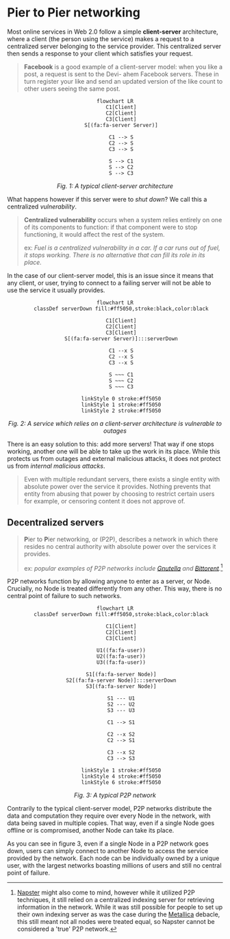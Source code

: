 # Pier to Pier networking

Most online services in Web 2.0 follow a simple **client-server** architecture, where a client (the person using the service) makes a request to a centralized server belonging to the service provider. This centralized server then sends a response to your client which satisfies your request.

> **Facebook** is a good example of a client-server model: when you like a post, a request is sent to the Devi- ahem Facebook servers. These in turn register your like and send an updated version of the like count to other users seeing the same post.

<div style="text-align: center;">

```mermaid
flowchart LR
    C1[Client]
    C2[Client]
    C3[Client]
    S[(fa:fa-server Server)]

    C1 --> S
    C2 --> S
    C3 --> S

    S --> C1
    S --> C2
    S --> C3
```
_Fig. 1: A typical client-server architecture_

</div>

What happens however if this server were to _shut down_? We call this a centralized _vulnerability_.

> **Centralized vulnerability** occurs when a system relies entirely on one of its components to function: if that component were to stop functioning, it would affect the rest of the system.
>
> ex: _Fuel is a centralized vulnerability in a car. If a car runs out of fuel, it stops working. There is no alternative that can fill its role in its place._

In the case of our client-server model, this is an issue since it means that any client, or user, trying to connect to a failing server will not be able to use the service it usually provides.

<div style="text-align: center;">

```mermaid
flowchart LR
    classDef serverDown fill:#ff5050,stroke:black,color:black

    C1[Client]
    C2[Client]
    C3[Client]
    S[(fa:fa-server Server)]:::serverDown

    C1 --x S
    C2 --x S
    C3 --x S

    S ~~~ C1
    S ~~~ C2
    S ~~~ C3

    linkStyle 0 stroke:#ff5050
    linkStyle 1 stroke:#ff5050
    linkStyle 2 stroke:#ff5050
```

_Fig. 2: A service which relies on a client-server architecture is vulnerable to outages_

</div>

There is an easy solution to this: add more servers! That way if one stops working, another one will be able to take up the work in its place. While this protects us from outages and external malicious attacks, it does not protect us from _internal malicious attacks_.

> Even with multiple redundant servers, there exists a single entity with absolute power over the service it provides. Nothing prevents that entity from abusing that power by choosing to restrict certain users for example, or censoring content it does not approve of.

## Decentralized servers

> **P**ier to **P**ier networking, or (P2P), describes a network in which there resides no central authority with absolute power over the services it provides.
>
> ex: _popular examples of P2P networks include [Gnutella](https://en.wikipedia.org/wiki/Gnutella) and [Bittorent](https://www.bittorrent.com/)._[^1]

P2P networks function by allowing anyone to enter as a server, or Node. Crucially, no Node is treated differently from any other. This way, there is no central point of failure to such networks.

<div style="text-align: center;">

```mermaid
flowchart LR
    classDef serverDown fill:#ff5050,stroke:black,color:black

    C1[Client]
    C2[Client]
    C3[Client]

    U1((fa:fa-user))
    U2((fa:fa-user))
    U3((fa:fa-user))

    S1[(fa:fa-server Node)]
    S2[(fa:fa-server Node)]:::serverDown
    S3[(fa:fa-server Node)]

    S1 --- U1
    S2 --- U2
    S3 --- U3

    C1 --> S1

    C2 --x S2
    C2 --> S1

    C3 --x S2
    C3 --> S3

    linkStyle 1 stroke:#ff5050
    linkStyle 4 stroke:#ff5050
    linkStyle 6 stroke:#ff5050
```

_Fig. 3: A typical P2P network_

</div>

Contrarily to the typical client-server model, P2P networks distribute the data and computation they require over every Node in the network, with data being saved in multiple copies. That way, even if a single Node goes offline or is compromised, another Node can take its place.

As you can see in figure 3, even if a single Node in a P2P network goes down, users can simply connect to another Node to access the service provided by the network. Each node can be individually owned by a unique user, with the largest networks boasting millions of users and still no central point of failure.

[^1]: [Napster](https://en.wikipedia.org/wiki/Napster) might also come to mind, however while it utilized P2P techniques, it still relied on a centralized indexing server for retrieving information in the network. While it was still possible for people to set up their own indexing server as was the case during the [Metallica](https://en.wikipedia.org/wiki/Napster#Legal_challenges) debacle, this still meant not all nodes were treated equal, so Napster cannot be considered a 'true' P2P network.

